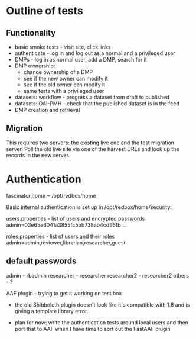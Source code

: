 # Outline of tests

## Functionality

* basic smoke tests - visit site, click links
* authenticate - log in and log out as a normal and a privileged user
* DMPs - log in as normal user, add a DMP, search for it
* DMP ownership:
  - change ownership of a DMP
  - see if the new owner can modify it
  - see if the old owner can modify it
  - same tests with a privileged user
* datasets: workflow - progress a dataset from draft to published
* datasets: OAI-PMH - check that the published dataset is in the feed
* DMP creation and retrieval
  
## Migration

This requires two servers: the existing live one and the test migration server. Poll the old live site via one of the harvest URLs and look up the
records in the new server.

# Authentication

fascinator.home = /opt/redbox/home

Basic internal authentication is set up in /opt/redbox/home/security:

users.properties - list of users and encrypted passwords
admin=03e65e6041a3855fc5bb738ab4cd96fb ...

roles.properties - list of users and their roles
admin=admin,reviewer,librarian,researcher,guest

## default passwords

admin - rbadmin
researcher - researcher
researcher2 - researcher2
others - ?

AAF plugin - trying to get it working on test box

- the old Shibboleth plugin doesn't look like it's compatible with 1.8
and is giving a template library error.

- plan for now: write the authentication tests around local users and
  then port that to AAF when I have time to sort out the FastAAF plugin
